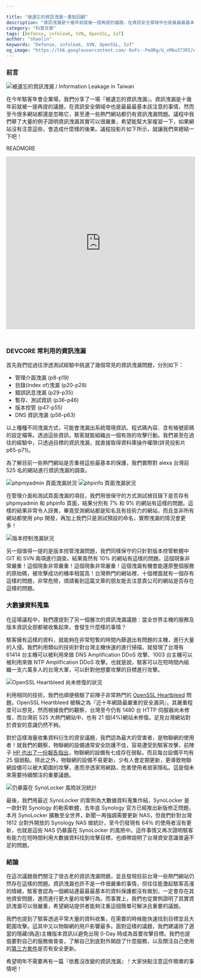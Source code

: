 ```yaml
---

title: "被遺忘的資訊洩漏－重點回顧"
description: "資訊洩漏是十幾年前就被一提再提的議題，在資訊安全領域中也是最最最基本該注意的事情，然而至今很多網站都還是忽略它，甚至連一些熱門網站都仍有資訊洩漏問題。來看看資訊洩漏到底影響什麼..."
category: "科普文章"
tags: [Defense, infoleak, SVN, OpenSSL, IoT]
author: "shaolin"
keywords: "Defense, infoleak, SVN, OpenSSL, IoT"
og_image: "https://lh6.googleusercontent.com/-8oFs--PeQRg/U_xM6u373RI/AAAAAAAAAos/eT4wfRradUg/w878-h659-no/information_leakage_hitcon2014.jpg"
---
```



### 前言

![被遺忘的資訊洩漏 / Information Leakage in Taiwan][information_leakage_hitcon2014]

在今年駭客年會企業場，我們分享了一場『被遺忘的資訊洩漏』。資訊洩漏是十幾年前就被一提再提的議題，在資訊安全領域中也是最最最基本該注意的事情，然而至今很多網站都還是忽略它，甚至連一些熱門網站都仍有資訊洩漏問題。議程中我們舉了大量的例子證明資訊洩漏其實可以很嚴重，希望能幫大家複習一下，如果網站沒有注意這些，會造成什麼樣的後果。議程投影片如下所示，就讓我們來總結一下吧！

READMORE

<center><iframe src="http://www.slideshare.net/slideshow/embed_code/38312258" width="560" height="460" frameborder="0" marginwidth="0" marginheight="0" scrolling="no" style="border:1px solid #CCC; border-width:1px; margin-bottom:5px; max-width: 100%;"> </iframe></center><br>


### DEVCORE 常利用的資訊洩漏

首先我們從過往滲透測試經驗中挑選了幾個常見的資訊洩漏問題，分別如下：

- 管理介面洩漏 (p8-p19)
- 目錄(Index of)洩漏 (p20-p28)
- 錯誤訊息洩漏 (p29-p35)
- 暫存、測試資訊 (p36-p46)
- 版本控管 (p47-p55)
- DNS 資訊洩漏 (p56-p63)

以上種種不同洩漏方式，可能會洩漏出系統環境資訊、程式碼內容、含有帳號密碼的設定檔等。透過這些資訊，駭客就能組織出一個有效的攻擊行動。我們甚至在過往的經驗中，只透過目標的資訊洩漏，就直接取得資料庫操作權限(詳見投影片 p65-p71)。

為了解目前一些熱門網站是否重視這些最基本的保護，我們實際對 alexa 台灣前 525 名的網站進行資訊洩漏的調查。

![phpmyadmin 頁面洩漏狀況][phpmyadmin_leak]
![phpinfo 頁面洩漏狀況][phpinfo_leak]

在管理介面和測試頁面洩漏的項目，我們用很保守的方式測試根目錄下是否存有 phpmyadmin 和 phpinfo 頁面，結果分別有 7% 和 9% 的網站有這樣的問題。這樣的結果非常令人訝異，畢竟受測網站都是知名且有技術力的網站，而且並非所有網站都使用 php 開發，再加上我們只是測試預設的命名，實際洩漏的情況會更多！

![版本控制洩漏狀況][version_control_leak]

另一個值得一提的是版本控管洩漏問題，我們同樣保守的只針對版本控管軟體中 GIT 和 SVN 兩項進行調查。結果竟然有 10% 的網站有這樣的問題。這個現象非常嚴重！這個現象非常嚴重！這個現象非常嚴重！這個洩漏有機會能還原整個服務的原始碼，被攻擊成功的機率相當高！台灣熱門的網站裡，十個裡面就有一個存有這樣的問題，非常危險，煩請看到這篇文章的朋友能去注意貴公司的網站是否存在這樣的問題。

### 大數據資料蒐集

在這場議程中，我們還提到了另一個層次的資訊洩漏議題：當全世界主機的服務及版本資訊全部都被收集起來，會發生什麼樣的事情？

駭客擁有這樣的資料，就能夠在非常短暫的時間內篩選出有問題的主機，進行大量的入侵。我們利用類似的技術針對台灣主機快速的進行掃描，就發現了台灣有 61414 台主機可以被利用來做 DNS Amplification DDoS 攻擊、1003 台主機可以被利用來做 NTP Amplification DDoS 攻擊。也就是說，駭客可以在短時間內組織一支六萬多人的台灣大軍，可以針對他想要攻擊的目標進行攻擊。

![OpenSSL Heartbleed 尚未修復的狀況][heartbleed]

利用相同的技術，我們也順便檢驗了前陣子非常熱門的 [OpenSSL Heartbleed](http://devco.re/blog/2014/04/09/openssl-heartbleed-CVE-2014-0160/) 問題。OpenSSL Heartbleed 被稱之為『近十年網路最嚴重的安全漏洞』，其嚴重程度可以想見，然而根據我們的觀察，台灣至今仍有 1480 台 HTTP 伺服器尚未修復，而台灣前 525 大熱門網站中，也有 21 個(4%)網站未修復。足見台灣網站對於資安的意識仍然不夠。

對於這樣海量收集資料衍生的資安議題，我們認為最大的受害者，是物聯網的使用者！就我們的觀察，物聯網的設備通常安全防護不佳，容易遭受到駭客攻擊，前陣子 [HP 也出了一份報告指出](http://www8.hp.com/us/en/hp-blog/press-release.html?id=1744676)，物聯網的設備有七成存在弱點，而且每台設備平均有 25 個弱點。除此之外，物聯網的設備不易更新，少有人會定期更新，更導致物聯網設備可以被大範圍的攻擊，進而滲透家用網路，危害使用者居家隱私。這是個未來需要持續關注的重要議題。

![仍暴露在 SynoLocker 風險狀況統計][synolocker]

最後，我們用最近 SynoLocker 的案例為大數據資料蒐集作結，SynoLocker 是一款針對 Synology 的勒索軟體，去年底 Synology 官方已經推出新版修正問題，本月 SynoLocker 擴散至全世界，新聞一再強調需要更新 NAS，但我們針對台灣 1812 台對外開放的 Synology NAS 做統計，至今仍發現有 64％ 的使用者沒有更新，也就是這些 NAS 仍暴露在 SynoLocker 的風險中。這件事情又再次證明駭客有能力在短時間利用大數據資料找到攻擊目標，也順帶說明了台灣資安意識普遍不足的問題。

### 結論

在這次議題我們關注了很古老的資訊洩漏問題，並且發現目前台灣一些熱門網站仍然存在這樣的問題。資訊洩漏也許不是一件很嚴重的事情，但往往能激起駭客高漲的情緒，駭客會認為一個網站連最最最基本的資料保護都沒有做到，一定會存在其他資安問題，進而進行更大量的攻擊行為。而事實上，我們也從實例證明了其實資訊洩漏可以很嚴重，希望網站提供者能夠注重這個簡單可解決且重要的議題。

我們也提到了駭客透過平常大量的資料收集，在需要的時候能快速找到目標並且大範圍攻擊。這其中又以物聯網的用戶影響最多。面對這樣的議題，我們建議除了適當的隱藏(偽造)主機版本資訊以避免出現 0-Day 時成為首要攻擊目標。我們也提倡要對自己的服務做普查，了解自己到底對外開啟了什麼服務，以及關注自己使用的[第三方套件](http://devco.re/blog/2014/03/14/3rd-party-software-security-issues/)是否有安全更新。

希望明年不需要再有一篇『依舊沒改變的資訊洩漏』！大家快點注意這件簡單的事情吧！


[information_leakage_hitcon2014]: https://lh6.googleusercontent.com/-8oFs--PeQRg/U_xM6u373RI/AAAAAAAAAos/eT4wfRradUg/w878-h659-no/information_leakage_hitcon2014.jpg
[phpmyadmin_leak]: https://lh4.googleusercontent.com/-nkTDQZHfH1Y/U_xNFWwqgsI/AAAAAAAAAo0/ElXB9PWtF1s/w878-h659-no/phpmyadmin_leak.jpg
[phpinfo_leak]: https://lh4.googleusercontent.com/-To2bi4RSj-E/U_xNGVtGRrI/AAAAAAAAAo8/cIL9Gw15Yv0/w878-h659-no/phpinfo_leak.jpg
[version_control_leak]: https://lh6.googleusercontent.com/-cswPNS5-A3Q/U_xNHRv8hcI/AAAAAAAAApE/7xwduuTUug8/w878-h659-no/version_control_leak.jpg
[heartbleed]: https://lh5.googleusercontent.com/-BBzmwDTmrtk/U_xPpzBhcnI/AAAAAAAAApY/OtleTlTFIrA/w878-h659-no/heartbleed.jpg
[synolocker]: https://lh5.googleusercontent.com/-2Cj8HGgmtHs/U_xPqgVi1CI/AAAAAAAAApg/YpZkYboUk24/w878-h659-no/synolocker.jpg